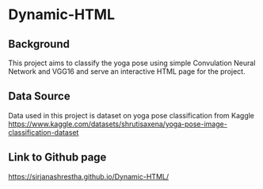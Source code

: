 # Dynamic-HTML

## Background
This project aims to classify the yoga pose using simple Convulation Neural Network and VGG16 and serve an interactive HTML page for the project. 

## Data Source
Data used in this project is dataset on yoga pose classification from Kaggle https://www.kaggle.com/datasets/shrutisaxena/yoga-pose-image-classification-dataset


## Link to Github page
https://sirjanashrestha.github.io/Dynamic-HTML/

